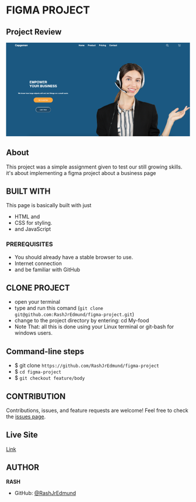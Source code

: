 # FIGMA PROJECT

## Project Review
![home page](assets/images/overview.png)

## About
This project was a simple assignment given to test our still growing skills. it's about implementing a figma project about a business page

## BUILT WITH
This page is basically built with just
* HTML and
* CSS for styling.
* and JavaScript

### PREREQUISITES
* You should already have a stable browser to use.
* Internet connection
* and be familiar with GitHub

## CLONE PROJECT
* open your terminal
* type and run this comand (`git clone git@github.com:RashJrEdmund/figma-project.git`)
* change to the project directory by entering: cd My-food
* Note That: all this is done using your Linux terminal or git-bash for windows users.

## Command-line steps

- $ git clone `https://github.com/RashJrEdmund/figma-project`
- $ `cd figma-project`
- $ `git checkout feature/body`

## CONTRIBUTION
Contributions, issues, and feature requests are welcome!
Feel free to check the [issues page](https://github.com/RashJrEdmund/figma-project/issues).

## Live Site

[Link](https://rashjredmund.github.io/figma-project/)

## AUTHOR
**RASH**
- GitHub: [@RashJrEdmund](https://github.com/RashJrEdmund)